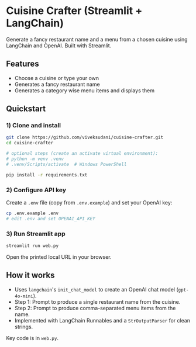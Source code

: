 # Cuisine Crafter (Streamlit + LangChain)

Generate a fancy restaurant name and a menu from a chosen cuisine using LangChain and OpenAI. Built with Streamlit.

## Features
- Choose a cuisine or type your own
- Generates a fancy restaurant name
- Generates a category wise menu items and displays them

## Quickstart

### 1) Clone and install
```bash
git clone https://github.com/viveksudani/cuisine-crafter.git
cd cuisine-crafter

# optional steps (create an activate virtual environment):
# python -m venv .venv
# .venv/Scripts/activate  # Windows PowerShell

pip install -r requirements.txt
```

### 2) Configure API key
Create a `.env` file (copy from `.env.example`) and set your OpenAI key:
```bash
cp .env.example .env
# edit .env and set OPENAI_API_KEY
```

### 3) Run Streamlit app
```bash
streamlit run web.py
```

Open the printed local URL in your browser.

## How it works
- Uses `langchain`'s `init_chat_model` to create an OpenAI chat model (`gpt-4o-mini`).
- Step 1: Prompt to produce a single restaurant name from the cuisine.
- Step 2: Prompt to produce comma-separated menu items from the name.
- Implemented with LangChain Runnables and a `StrOutputParser` for clean strings.

Key code is in `web.py`.

